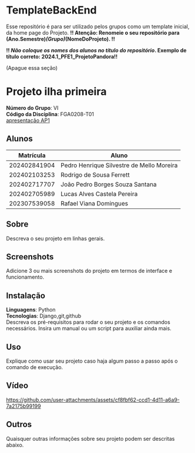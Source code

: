 # TemplateBackEnd
Esse repositório é para ser utilizado pelos grupos como um template inicial, da home page do Projeto.
**!! Atenção: Renomeie o seu repositório para (Ano.Semestre)_(Grupo)_(NomeDoProjeto). !!** 

**!! *Não coloque os nomes dos alunos no título do repositório*. Exemplo de título correto: 2024.1_PFE1_ProjetoPandora!!**
 
 (Apague essa seção)

# Projeto ilha primeira

**Número do Grupo**: VI<br>
**Código da Disciplina**: FGA0208-T01<br>
<a href="https://www.canva.com/design/DAGkEvW5Kgk/73_Q9lPLO7K95hl2_wALFw/edit?utm_content=DAGkEvW5Kgk&utm_campaign=designshare&utm_medium=link2&utm_source=sharebutton">apresentação AP1</a> <br>

## Alunos
|Matrícula | Aluno |
| -- | -- |
| 202402841904  |  Pedro Henrique Silvestre de Mello Moreira |
| 202402103253  | Rodrigo de Sousa Ferrett |
| 202402717707  |  João Pedro Borges Souza Santana |
| 202402705989  |  Lucas Alves Castela Pereira |
| 202307539058  |  Rafael Viana Domingues |

## Sobre 
Descreva o seu projeto em linhas gerais. 

## Screenshots
Adicione 3 ou mais screenshots do projeto em termos de interface e funcionamento.

## Instalação 
**Linguagens**: Python <br>
**Tecnologias**: Django,git,github <br>
Descreva os pré-requisitos para rodar o seu projeto e os comandos necessários.
Insira um manual ou um script para auxiliar ainda mais.

## Uso 
Explique como usar seu projeto caso haja algum passo a passo após o comando de execução.

## Vídeo
https://github.com/user-attachments/assets/cf8fbf62-ccd1-4d11-a6a9-7a2175b99199

## Outros 
Quaisquer outras informações sobre seu projeto podem ser descritas abaixo.
